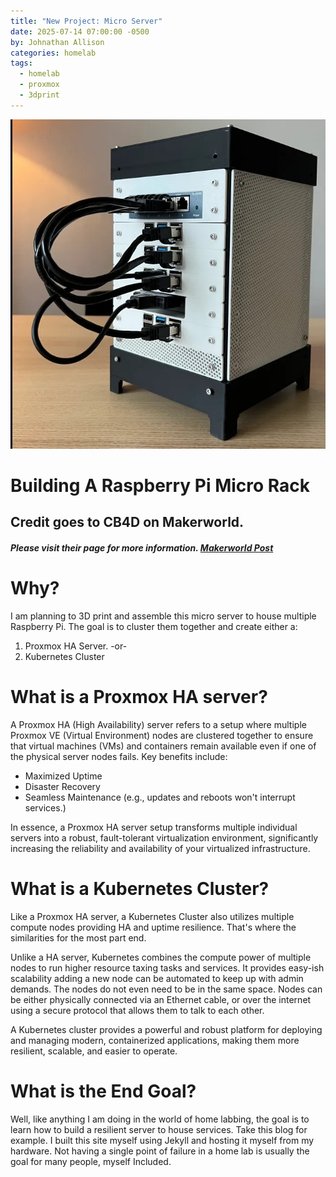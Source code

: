```yaml
---
title: "New Project: Micro Server"
date: 2025-07-14 07:00:00 -0500
by: Johnathan Allison
categories: homelab
tags:
  - homelab
  - proxmox
  - 3dprint
---
```

![photo of final build](assets/photos/microlab.jpg)

# Building A Raspberry Pi Micro Rack

## Credit goes to CB4D on Makerworld.
##### Please visit their page for more information. [Makerworld Post](https://makerworld.com/en/models/1062225-microlab-mini-modular-home-server-rack#profileId-1050648)


# Why?

I am planning to 3D print and assemble this micro server to house multiple Raspberry Pi. The goal is to cluster them together and create either a:
1. Proxmox HA Server.
-or-
2. Kubernetes Cluster

# What is a Proxmox HA server?

A Proxmox HA (High Availability) server refers to a setup where multiple Proxmox VE (Virtual Environment) nodes are clustered together to ensure that virtual machines (VMs) and containers remain available even if one of the physical server nodes fails. Key benefits include:

* Maximized Uptime
* Disaster Recovery
* Seamless Maintenance (e.g., updates and reboots won't interrupt services.)

In essence, a Proxmox HA server setup transforms multiple individual servers into a robust, fault-tolerant virtualization environment, significantly increasing the reliability and availability of your virtualized infrastructure.

# What is a Kubernetes Cluster?

Like a Proxmox HA server, a Kubernetes Cluster also utilizes multiple compute nodes providing HA and uptime resilience. That's where the similarities for the most part end. 

Unlike a HA server, Kubernetes combines the compute power of multiple nodes to run higher resource taxing tasks and services. It provides easy-ish scalability adding a new node can be automated to keep up with admin demands. The nodes do not even need to be in the same space. Nodes can be either physically connected via an Ethernet cable, or over the internet using a secure protocol that allows them to talk to each other. 

A Kubernetes cluster provides a powerful and robust platform for deploying and managing modern, containerized applications, making them more resilient, scalable, and easier to operate.

# What is the End Goal?

Well, like anything I am doing in the world of home labbing, the goal is to learn how to build a resilient server to house services. Take this blog for example. I built this site myself using Jekyll and hosting it myself from my hardware. Not having a single point of failure in a home lab is usually the goal for many people, myself Included. 